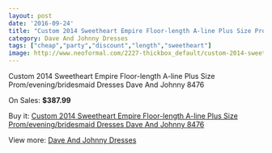 ```yaml
---
layout: post
date: '2016-09-24'
title: "Custom 2014 Sweetheart Empire Floor-length A-line Plus Size Prom/evening/bridesmaid Dresses Dave And Johnny 8476"
category: Dave And Johnny Dresses
tags: ["cheap","party","discount","length","sweetheart"]
image: http://www.neoformal.com/2227-thickbox_default/custom-2014-sweetheart-empire-floor-length-a-line-plus-size-prom-evening-bridesmaid-dresses-dave-and-johnny-8476.jpg
---
```

Custom 2014 Sweetheart Empire Floor-length A-line Plus Size Prom/evening/bridesmaid Dresses Dave And Johnny 8476

On Sales: **$387.99**
<a href="https://www.neoformal.com/en/dave-and-johnny-dresses/827-custom-2014-sweetheart-empire-floor-length-a-line-plus-size-prom-evening-bridesmaid-dresses-dave-and-johnny-8476.html"><amp-img layout="responsive" width="600" height="600" src="//www.neoformal.com/2227-thickbox_default/custom-2014-sweetheart-empire-floor-length-a-line-plus-size-prom-evening-bridesmaid-dresses-dave-and-johnny-8476.jpg" alt="Custom 2014 Sweetheart Empire Floor-length A-line Plus Size Prom/evening/bridesmaid Dresses Dave And Johnny 8476 0" /></a>
<a href="https://www.neoformal.com/en/dave-and-johnny-dresses/827-custom-2014-sweetheart-empire-floor-length-a-line-plus-size-prom-evening-bridesmaid-dresses-dave-and-johnny-8476.html"><amp-img layout="responsive" width="600" height="600" src="//www.neoformal.com/2228-thickbox_default/custom-2014-sweetheart-empire-floor-length-a-line-plus-size-prom-evening-bridesmaid-dresses-dave-and-johnny-8476.jpg" alt="Custom 2014 Sweetheart Empire Floor-length A-line Plus Size Prom/evening/bridesmaid Dresses Dave And Johnny 8476 1" /></a>

Buy it: [Custom 2014 Sweetheart Empire Floor-length A-line Plus Size Prom/evening/bridesmaid Dresses Dave And Johnny 8476](https://www.neoformal.com/en/dave-and-johnny-dresses/827-custom-2014-sweetheart-empire-floor-length-a-line-plus-size-prom-evening-bridesmaid-dresses-dave-and-johnny-8476.html "Custom 2014 Sweetheart Empire Floor-length A-line Plus Size Prom/evening/bridesmaid Dresses Dave And Johnny 8476")

View more: [Dave And Johnny Dresses](https://www.neoformal.com/en/9-dave-and-johnny-dresses "Dave And Johnny Dresses")